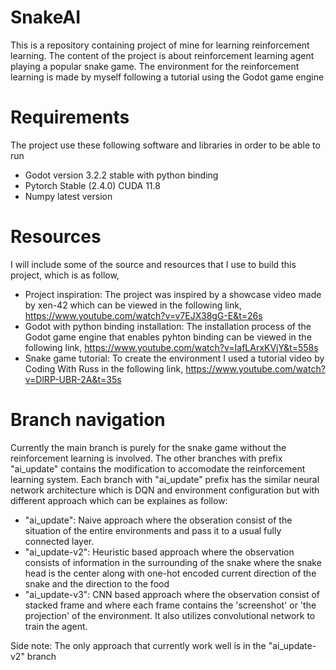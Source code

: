 # SnakeAI
This is a repository containing project of mine for learning reinforcement learning. The content of the project is about reinforcement learning agent playing a popular snake game. 
The environment for the reinforcement learning is made by myself following a tutorial using the Godot game engine

# Requirements
The project use these following software and libraries in order to be able to run
- Godot version 3.2.2 stable with python binding
- Pytorch Stable (2.4.0) CUDA 11.8
- Numpy latest version

# Resources
I will include some of the source and resources that I use to build this project, which is as follow,
- Project inspiration: The project was inspired by a showcase video made by xen-42 which can be viewed in the following link, https://www.youtube.com/watch?v=v7EJX38gG-E&t=26s
- Godot with python binding installation: The installation process of the Godot game engine that enables pyhton binding can be viewed in the following link, https://www.youtube.com/watch?v=IafLArxKVjY&t=558s
- Snake game tutorial: To create the environment I used a tutorial video by Coding With Russ in the following link, https://www.youtube.com/watch?v=DlRP-UBR-2A&t=35s

# Branch navigation
Currently the main branch is purely for the snake game without the reinforcement learning is involved. The other branches with prefix "ai_update" contains the modification to accomodate the reinforcement learning system.
Each branch with "ai_update" prefix has the similar neural network architecture which is DQN and environment configuration but with different approach which can be explaines as follow:
-  "ai_update": Naive approach where the obseration consist of the situation of the entire environments and pass it to a usual fully connected layer.
-  "ai_update-v2": Heuristic based approach where the observation consists of information in the surrounding of the snake where the snake head is the center along with one-hot encoded current direction of the snake and the direction to the food
-  "ai_update-v3": CNN based approach where the observation consist of stacked frame and where each frame contains the 'screenshot' or 'the projection' of the environment. It also utilizes convolutional network to train the agent.

Side note: The only approach that currently work well is in the "ai_update-v2" branch
